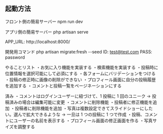 ## 起動方法

フロント側の簡易サーバー
npm run dev

アプリ側の簡易サーバー
php artisan serve

APP_URL: http://localhost:8000/

開発用コマンド
php artisan migrate:fresh --seed
ID: test@test.com
PASS: password

やることリスト
・お気に入り機能を実装する
・検索機能を実装する
・投稿時に位置情報を選択可能にして必須にする
・各フォームにバリデーションをつける
・投稿の修正時に画像の削除ができない
・プロフィール画面に自分の投稿履歴を追加する
・コメントと投稿一覧をページネーションにする

済み
・コメントはログインユーザーに紐づけて、1 投稿に 1 回のユニーク -> 投稿済みの場合は編集可能に変更
・コメントに削除機能
・投稿者に修正機能を追加
・投稿者に削除機能を追加
・写真は複数設定できてスライドショーにしたい。選んで拡大できるような → 一旦は 1 つの投稿に 1 つで作成
・投稿、コメントにユーザーの名前を表示する
・プロフィール画面の修正画面を作る
・写真サイズを調整する
